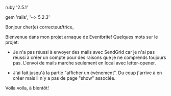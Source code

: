 
ruby '2.5.1'

gem 'rails', '~> 5.2.3'


Bonjour cher(e) correcteur/trice,

Bienvenue dans mon projet arnaque de Eventbrite! Quelques mots sur le projet: 

- Je n'a pas réussi à envoyer des mails avec SendGrid car je n'ai pas réussi à créer un compte pour des raisons que je ne comprends toujours pas. L'envoi de mails marche seulement en local avec letter-opener.

- J'ai fait jusqu'à la partie "afficher un évènement". Du coup j'arrive à en créer mais il n'y a pas de page "show" associée.

Voila voila, à bientôt!

